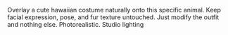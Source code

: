 Overlay a cute hawaiian costume naturally onto this specific animal. Keep facial expression, pose, and fur texture untouched. Just modify the outfit and nothing else. Photorealistic. Studio lighting
